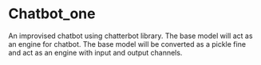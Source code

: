 # Chatbot_one
An improvised chatbot using chatterbot library. 
The base model will act as an engine for chatbot. The base model will be converted as a pickle fine and act as an engine with input and output channels.
